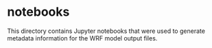 # notebooks

This directory contains Jupyter notebooks that were used to generate metadata information for the WRF model output files.